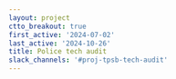 ```yaml
---
layout: project
ctto_breakout: true
first_active: '2024-07-02'
last_active: '2024-10-26'
title: Police tech audit
slack_channels: '#proj-tpsb-tech-audit'
---
```


